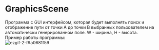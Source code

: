 # GraphicsScene
Программа с GUI интерфейсом, которая будет  выполнять поиск и отображение пути от точки A до точки B выбранных пользователем на автоматически генерированном поле.
W - ширина, H - высота.                 
Пример работы программы:                           
![ezgif-2-f9a0681f59](https://user-images.githubusercontent.com/69743611/201284081-d32d0762-ed37-4940-9ca4-4a0032392e18.gif)
